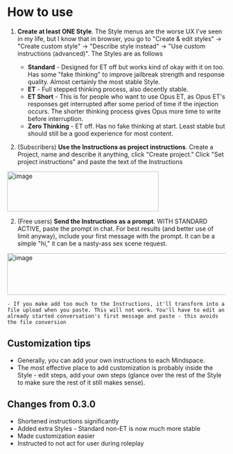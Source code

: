 # How to use
1. **Create at least ONE Style**. The Style menus are the worse UX I've seen in my life, but I know that in browser, you go to "Create & edit styles" -> "Create custom style" -> "Describe style instead" -> "Use custom instructions (advanced)". The Styles are as follows
    - **Standard** - Designed for ET off but works kind of okay with it on too. Has some "fake thinking" to improve jailbreak strength and response quality. Almost certainly the most stable Style.
    - **ET** - Full stepped thinking process, also decently stable.
    - **ET Short** - This is for people who want to use Opus ET, as Opus ET's responses get interrupted after some period of time if the injection occurs. The shorter thinking process gives Opus more time to write before interruption.
    - **Zero Thinking** - ET off. Has no fake thinking at start. Least stable but should still be a good experience for most content.
  
2. (Subscribers) **Use the Instructions as project instructions**. Create a Project, name and describe it anything, click "Create project." Click "Set project instructions" and paste the text of the Instructions

<img width="349" height="92" alt="image" src="https://github.com/user-attachments/assets/2ad484f7-9e24-492d-a3a3-8ba34b3cb58a" />

2. (Free users) **Send the Instructions as a prompt**. WITH STANDARD ACTIVE, paste the prompt in chat. For best results (and better use of limit anyway), include your first message with the prompt. It can be a simple "hi," it can be a nasty-ass sex scene request.

<img width="522" height="96" alt="image" src="https://github.com/user-attachments/assets/2c490346-b5b0-47c2-9eaf-62df720f196a" />

    - If you make add too much to the Instructions, it'll transform into a file upload when you paste. This will not work. You'll have to edit an already started conversation's first message and paste - this avoids the file conversion

## Customization tips
- Generally, you can add your own instructions to each Mindspace.
- The most effective place to add customization is probably inside the Style - edit steps, add your own steps (glance over the rest of the Style to make sure the rest of it still makes sense).

## Changes from 0.3.0
- Shortened instructions significantly
- Added extra Styles - Standard non-ET is now much more stable
- Made customization easier
- Instructed to not act for user during roleplay
